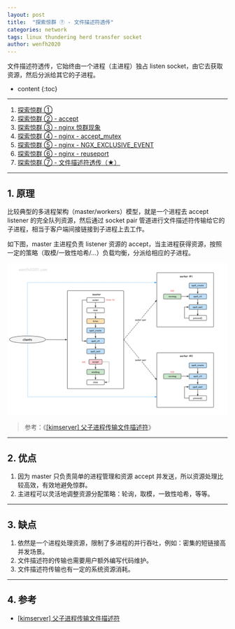 ```yaml
---
layout: post
title:  "探索惊群 ⑦ - 文件描述符透传"
categories: network
tags: linux thundering herd transfer socket
author: wenfh2020
---
```


文件描述符透传，它始终由一个进程（主进程）独占 listen socket，由它去获取资源，然后分派给其它的子进程。



* content
{:toc}

---

1. [探索惊群 ①](https://wenfh2020.com/2021/09/25/thundering-herd/)
2. [探索惊群 ② - accept](https://wenfh2020.com/2021/09/27/thundering-herd-accept/)
3. [探索惊群 ③ - nginx 惊群现象](https://wenfh2020.com/2021/09/29/nginx-thundering-herd/)
4. [探索惊群 ④ - nginx - accept_mutex](https://wenfh2020.com/2021/10/10/nginx-thundering-herd-accept-mutex/)
5. [探索惊群 ⑤ - nginx - NGX_EXCLUSIVE_EVENT](https://wenfh2020.com/2021/10/11/thundering-herd-nginx-epollexclusive/)
6. [探索惊群 ⑥ - nginx - reuseport](https://wenfh2020.com/2021/10/12/thundering-herd-tcp-reuseport/)
7. [探索惊群 ⑦ - 文件描述符透传（★）](https://wenfh2020.com/2021/10/13/thundering-herd-transfer-socket/)

---

## 1. 原理

比较典型的多进程架构（master/workers）模型，就是一个进程去 accept listener 的完全队列资源，然后通过 socket pair 管道进行文件描述符传输给它的子进程，相当于客户端间接链接到子进程上去工作。

如下图，master 主进程负责 listener 资源的 accept，当主进程获得资源，按照一定的策略（取模/一致性哈希/...）负载均衡，分派给相应的子进程。

<div align=center><img src="/images/2021-11-11-09-31-35.png" data-action="zoom"/></div>

> 参考：《[[kimserver] 父子进程传输文件描述符](https://wenfh2020.com/2020/10/23/kimserver-socket-transfer/)》

---

## 2. 优点

1. 因为 master 只负责简单的进程管理和资源 accept 并发送，所以资源处理比较高效，有效地避免惊群。
2. 主进程可以灵活地调整资源分配策略：轮询，取模，一致性哈希，等等。

---

## 3. 缺点

1. 依然是一个进程处理资源，限制了多进程的并行吞吐，例如：密集的短链接高并发场景。
2. 文件描述符的传输也需要用户额外编写代码维护。
3. 文件描述符传输也有一定的系统资源消耗。

---

## 4. 参考

* [[kimserver] 父子进程传输文件描述符](https://wenfh2020.com/2020/10/23/kimserver-socket-transfer/)
